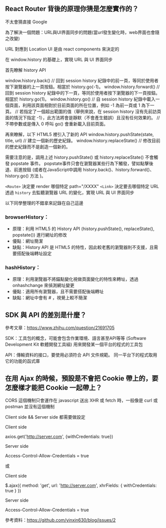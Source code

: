## React Router 背後的原理你猜是怎麼實作的？

不太會猜直接 Google

為了解決一個問題：URL與UI界面同步的問題(當url發生變化時，web界面也會隨之改變)

URL 對應到 Location
UI 是由 react components 來決定的

在 window.history 的基礎上，實現 URL 與 UI 界面同步

首先瞭解 history API

window.history.back() // 回到 session history 紀錄中的前一頁，等同於使用者按下瀏覽器的上一頁按鈕。相當於 history.go(-1)。
window.history.forward() // 回到 session history 紀錄中的下一頁，等同於使用者按下瀏覽器的下一頁按鈕。相當於 history.go(1)。
window.history.go() 
// 自 session history 紀錄中載入一個頁面，利用該頁面相對於目前頁面的所在位置，例如 -1 為前一頁或 1 為下一頁。
// 若指定了一個超出範圍的值（舉例來說，在 session history 沒有先前訪頁面的情況下指定 -1），此方法將會是靜默（不會產生錯誤）且沒有任何效果的。
// 不帶參數或是傳入 0 呼叫 go() 會重新載入目前頁面。

再來瞭解，以下 HTML5 裡引入了新的 API
window.history.pushState(state, title, url) // 建立一個新的歷史紀錄。
window.history.replaceState() // 修改目前的歷史紀錄而不是創造一個新的。

需要注意的是，調用上述 history.pushState() 或 history.replaceState()
不會觸發 popstate 事件。
popstate事件只會在瀏覽器某些行為下觸發，譬如點擊後退、前進按鈕
(或者在JavaScript中調用 history.back()、history.forward()、history.go() 方法 )。

`<Route>` 決定要 render 哪個特定 path="/XXXX"
`<Link>`  決定要去哪個特定 URL
透過 `history` 去監聽瀏覽器 URL 的變化，實現 URL 與 UI 界面同步

以下同學整理的不錯拿來記錄在自己這邊

### browserHistory：
- 原理：利用 HTML5 的 History API (history.pushState(),  replaceState(), popstate()) 進行網址的修改
- 優點：網址簡潔
- 缺點：History API 是 HTML5 的特性，因此較老舊的瀏覽器則不支援，且需要搭配後端轉址設定

### hashHistory：
- 原理：利用瀏覽器不將錨點變化視做頁面變化的特性來轉址，透過onhashchange 來偵測網址變更
- 優點：適用所有瀏覽器，且不需要搭配後端轉址
- 缺點：網址中會有 # ，視覺上較不簡潔

## SDK 與 API 的差別是什麼？

參考文章：https://www.zhihu.com/question/21691705

SDK：工具包的概念，可能會包含作業環境、語言甚至API等等
(Software Development Kit 軟體開發工具組) 
用來開發某一個平台的程式的工具包

API：傳輸資料的接口，要使用必須符合 API 文件規範。
同一平台下的程式取用它的功能的函式庫

## 在用 Ajax 的時候，預設是不會把 Cookie 帶上的，要怎麼樣才能把 Cookie 一起帶上？

CORS 這個機制只會運作在 javascript 送出 XHR 或 fetch 時，一般像是 curl 或 postman 並沒有這個機制

Client side && Server side 都需要做設定

Client side

axios.get('http://server.com', {withCredentials: true})

Server side

Access-Control-Allow-Credentials = true

或

Client side

$.ajax({
    method: 'get',
    url: 'http://server.com',
    xhrFields: {
        withCredentials: true
    }
})

Server side

Access-Control-Allow-Credentials = true

參考資料：https://github.com/yinxin630/blog/issues/2

